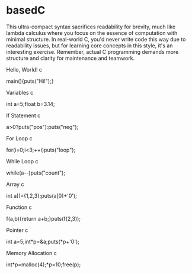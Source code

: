 # basedC

This ultra-compact syntax sacrifices readability for brevity, much like lambda calculus where you focus on the essence of computation with minimal structure. In real-world C, you'd never write code this way due to readability issues, but for learning core concepts in this style, it's an interesting exercise. Remember, actual C programming demands more structure and clarity for maintenance and teamwork.

Hello, World!
c

main(){puts("Hi!");}


Variables
c

int a=5;float b=3.14;


If Statement
c

a>0?puts("pos"):puts("neg");


For Loop
c

for(i=0;i<3;++i)puts("loop");


While Loop
c

while(a--)puts("count");


Array
c

int a[]={1,2,3};puts(a[0]+'0');


Function
c

f(a,b){return a+b;}puts(f(2,3));


Pointer
c

int a=5;int*p=&a;puts(*p+'0');


Memory Allocation
c

int*p=malloc(4);*p=10;free(p);

